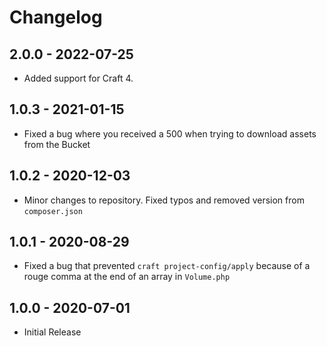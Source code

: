# Changelog

## 2.0.0 - 2022-07-25
- Added support for Craft 4.

## 1.0.3 - 2021-01-15
- Fixed a bug where you received a 500 when trying to download assets from the Bucket

## 1.0.2 - 2020-12-03
- Minor changes to repository. Fixed typos and removed version from `composer.json`

## 1.0.1 - 2020-08-29
- Fixed a bug that prevented `craft project-config/apply` because of a rouge comma at the end of an array in `Volume.php`

## 1.0.0 - 2020-07-01
- Initial Release
